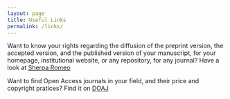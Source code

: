 ```yaml
---
layout: page
title: Useful Links
permalink: /links/
---
```


Want to know your rights regarding the diffusion of the preprint version, the accepted version,
and the published version of your manuscript, for your homepage, institutional website, or any repository, for any journal? Have a look at [Sherpa Romeo](https://v2.sherpa.ac.uk/romeo/) 

Want to find Open Access journals in your field, and their price and copyright pratices?
Find it on [DOAJ](https://doaj.org/) 
